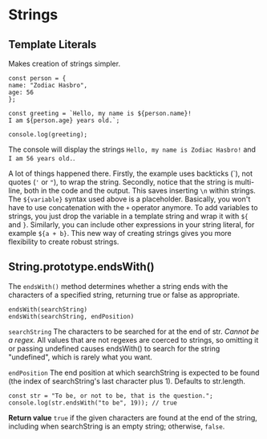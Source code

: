 # Strings

## Template Literals

Makes creation of strings simpler.  

    const person = {
    name: "Zodiac Hasbro",
    age: 56
    };

    const greeting = `Hello, my name is ${person.name}!
    I am ${person.age} years old.`;

    console.log(greeting);

The console will display the strings `Hello, my name is Zodiac Hasbro!` and `I am 56 years old.`.

A lot of things happened there. Firstly, the example uses backticks (\`), not quotes (`'` or `"`), to wrap the string. Secondly, notice that the string is multi-line, both in the code and the output. This saves inserting `\n` within strings. The `${variable}` syntax used above is a placeholder. Basically, you won't have to use concatenation with the `+` operator anymore. To add variables to strings, you just drop the variable in a template string and wrap it with `${` and `}`. Similarly, you can include other expressions in your string literal, for example `${a + b}`. This new way of creating strings gives you more flexibility to create robust strings.

## String.prototype.endsWith()
The `endsWith()` method determines whether a string ends with the characters of a specified string, returning true or false as appropriate.

```
endsWith(searchString)
endsWith(searchString, endPosition)
```

`searchString`
The characters to be searched for at the end of str. *Cannot be a regex.* All values that are not regexes are coerced to strings, so omitting it or passing undefined causes endsWith() to search for the string "undefined", which is rarely what you want.

`endPosition` <optional>
The end position at which searchString is expected to be found (the index of searchString's last character plus 1). Defaults to str.length.

```
const str = "To be, or not to be, that is the question.";
console.log(str.endsWith("to be", 19)); // true
```

**Return value**
`true` if the given characters are found at the end of the string, including when searchString is an empty string; otherwise, `false`.